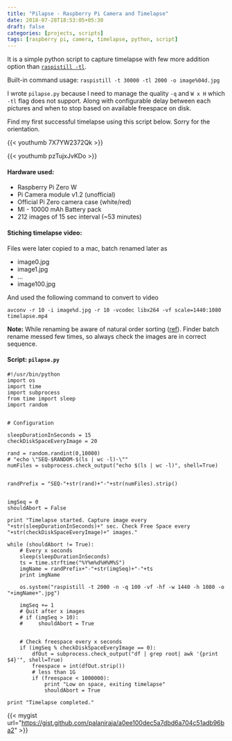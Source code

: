 ```yaml
---
title: "Pilapse - Raspberry Pi Camera and Timelapse"
date: 2018-07-28T18:53:05+05:30
draft: false
categories: [projects, scripts]
tags: [raspberry pi, camera, timelapse, python, script]
---
```


It is a simple python script to capture timelapse with few more addition option than [`raspistill -tl`](https://www.raspberrypi.org/documentation/usage/camera/raspicam/raspistill.md). 

Built-in command usage: `raspistill -t 30000 -tl 2000 -o image%04d.jpg`


I wrote  `pilapse.py` because I need to manage the quality `-q` and `W x H` which `-tl` flag does not support. Along with configurable delay between each pictures and when to stop based on available freespace on disk.

Find my first successful timelapse using this script below. Sorry for the orientation.


{{< youthumb 7X7YW2372Qk >}}


{{< youthumb pzTujxJvKDo >}}


#### Hardware used: 

* Raspberry Pi Zero W 
* Pi Camera module v1.2 (unofficial) 
* Official Pi Zero camera case (white/red) 
* MI - 10000 mAh Battery pack 
* 212 images of 15 sec interval (~53 minutes)


#### Stiching timelapse video: 

Files were later copied to a mac, batch renamed later as

* image0.jpg
* image1.jpg
* ...
* image100.jpg

And used the following command to convert to video

`avconv -r 10 -i image%d.jpg -r 10 -vcodec libx264 -vf scale=1440:1080 timelapse.mp4`

**Note:** While renaming be aware of natural order sorting ([ref](http://hints.macworld.com/article.php?story=20030724161328982)). Finder batch rename messed few times, so always check the images are in correct sequence.


#### Script: `pilapse.py` 

<!-- {{< noscript url="https://gist.github.com/palaniraja/a0ee100dec5a7dbd6a704c51adb96ba2" >}} -->

<!-- {{< gist palaniraja a0ee100dec5a7dbd6a704c51adb96ba2 >}} -->


```
#!/usr/bin/python
import os
import time
import subprocess
from time import sleep
import random


# Configuration 

sleepDurationInSeconds = 15
checkDiskSpaceEveryImage = 20

rand = random.randint(0,10000)
# "echo \"SEQ-$RANDOM-$(ls | wc -l)-\""
numFiles = subprocess.check_output("echo $(ls | wc -l)", shell=True)


randPrefix = "SEQ-"+str(rand)+"-"+str(numFiles).strip()


imgSeq = 0
shouldAbort = False

print "Timelapse started. Capture image every "+str(sleepDurationInSeconds)+" sec. Check Free Space every "+str(checkDiskSpaceEveryImage)+" images."

while (shouldAbort != True):
    # Every x seconds
    sleep(sleepDurationInSeconds)
    ts = time.strftime("%Y%m%d%H%M%S")
    imgName = randPrefix+"-"+str(imgSeq)+"-"+ts
    print imgName

    os.system("raspistill -t 2000 -n -q 100 -vf -hf -w 1440 -h 1080 -o "+imgName+".jpg")

    imgSeq += 1
    # Quit after x images
    # if (imgSeq > 10):
    #     shouldAbort = True


    # Check freespace every x seconds
    if (imgSeq % checkDiskSpaceEveryImage == 0):
        dfOut = subprocess.check_output("df | grep root| awk '{print $4}'", shell=True)
        freespace = int(dfOut.strip())
        # less than 1G
        if (freespace < 1000000):
            print "Low on space, exiting timelapse"
            shouldAbort = True

print "Timelapse completed."
```

{{< mygist url="https://gist.github.com/palaniraja/a0ee100dec5a7dbd6a704c51adb96ba2" >}}